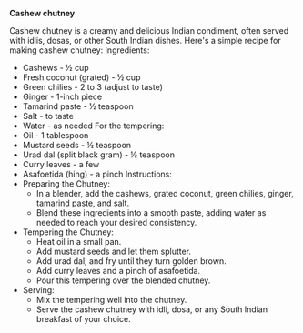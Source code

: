**Cashew chutney**

Cashew chutney is a creamy and delicious Indian condiment, often served with idlis, dosas, or other South Indian dishes. Here's a simple recipe for making cashew chutney:
Ingredients:
*   Cashews - ½ cup
*   Fresh coconut (grated) - ½ cup
*   Green chilies - 2 to 3 (adjust to taste)
*   Ginger - 1-inch piece
*   Tamarind paste - ½ teaspoon
*   Salt - to taste
*   Water - as needed
For the tempering:
*   Oil - 1 tablespoon
*   Mustard seeds - ½ teaspoon
*   Urad dal (split black gram) - ½ teaspoon
*   Curry leaves - a few
*   Asafoetida (hing) - a pinch
Instructions:
*   Preparing the Chutney:
    * In a blender, add the cashews, grated coconut, green chilies, ginger, tamarind paste, and salt.
    * Blend these ingredients into a smooth paste, adding water as needed to reach your desired consistency.
*   Tempering the Chutney:
    * Heat oil in a small pan.
    * Add mustard seeds and let them splutter.
    * Add urad dal, and fry until they turn golden brown.
    * Add curry leaves and a pinch of asafoetida.
    * Pour this tempering over the blended chutney.
*   Serving:
    * Mix the tempering well into the chutney.
    * Serve the cashew chutney with idli, dosa, or any South Indian breakfast of your choice.

